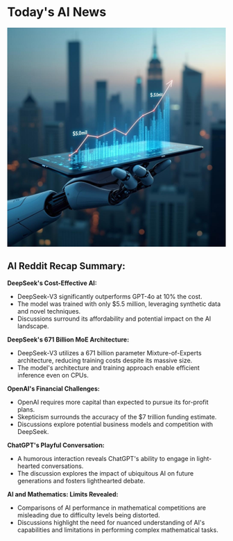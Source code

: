 
# Today's AI News

![Todays Image](pictures/20241230_101121.png)

## AI Reddit Recap Summary:

**DeepSeek's Cost-Effective AI:**

- DeepSeek-V3 significantly outperforms GPT-4o at 10% the cost.
- The model was trained with only $5.5 million, leveraging synthetic data and novel techniques.
- Discussions surround its affordability and potential impact on the AI landscape.


**DeepSeek's 671 Billion MoE Architecture:**

- DeepSeek-V3 utilizes a 671 billion parameter Mixture-of-Experts architecture, reducing training costs despite its massive size.
- The model's architecture and training approach enable efficient inference even on CPUs.


**OpenAI's Financial Challenges:**

- OpenAI requires more capital than expected to pursue its for-profit plans.
- Skepticism surrounds the accuracy of the $7 trillion funding estimate.
- Discussions explore potential business models and competition with DeepSeek.


**ChatGPT's Playful Conversation:**

- A humorous interaction reveals ChatGPT's ability to engage in light-hearted conversations.
- The discussion explores the impact of ubiquitous AI on future generations and fosters lighthearted debate.


**AI and Mathematics: Limits Revealed:**

- Comparisons of AI performance in mathematical competitions are misleading due to difficulty levels being distorted.
- Discussions highlight the need for nuanced understanding of AI's capabilities and limitations in performing complex mathematical tasks.

